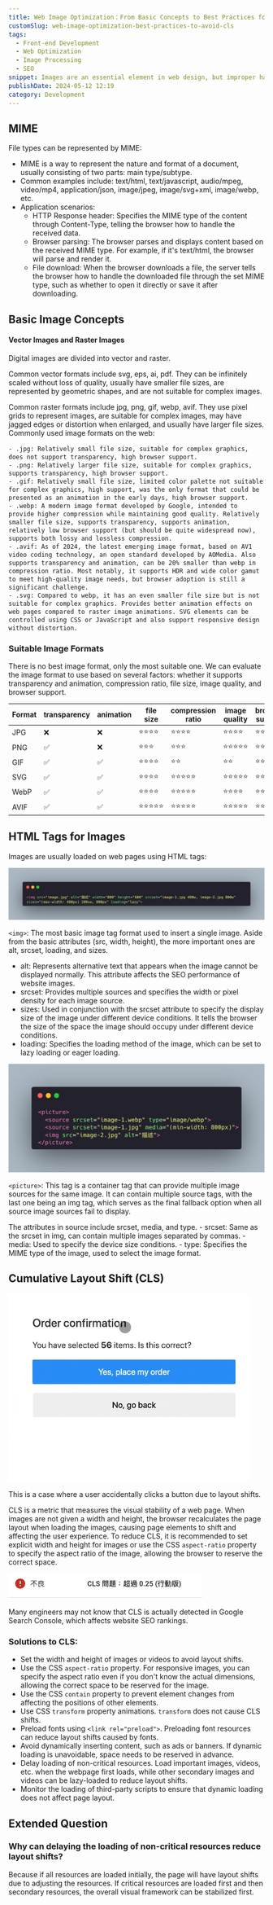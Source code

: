 ```yaml
---
title: Web Image Optimization：From Basic Concepts to Best Practices for Avoiding CLS
customSlug: web-image-optimization-best-practices-to-avoid-cls
tags:
  - Front-end Development
  - Web Optimization
  - Image Processing
  - SEO
snippet: Images are an essential element in web design, but improper handling can lead to slower page load times and even affect user experience and SEO rankings. This article will delve into the basic concepts of web image optimization, including image formats, the use of HTML tags, and how to avoid Cumulative Layout Shift (CLS) issues. It provides a series of best practices to help you create faster, more stable, and more efficient websites.
publishDate: 2024-05-12 12:19
category: Development
---
```



## MIME

File types can be represented by MIME:

- MIME is a way to represent the nature and format of a document, usually consisting of two parts: main type/subtype.
- Common examples include: text/html, text/javascript, audio/mpeg, video/mp4, application/json, image/jpeg, image/svg+xml, image/webp, etc.
- Application scenarios:
    - HTTP Response header: Specifies the MIME type of the content through Content-Type, telling the browser how to handle the received data.
    - Browser parsing: The browser parses and displays content based on the received MIME type. For example, if it's text/html, the browser will parse and render it.
    - File download: When the browser downloads a file, the server tells the browser how to handle the downloaded file through the set MIME type, such as whether to open it directly or save it after downloading.

## Basic Image Concepts

#### Vector Images and Raster Images
Digital images are divided into vector and raster.

Common vector formats include svg, eps, ai, pdf. They can be infinitely scaled without loss of quality, usually have smaller file sizes, are represented by geometric shapes, and are not suitable for complex images.

Common raster formats include jpg, png, gif, webp, avif. They use pixel grids to represent images, are suitable for complex images, may have jagged edges or distortion when enlarged, and usually have larger file sizes.
Commonly used image formats on the web:

    - .jpg: Relatively small file size, suitable for complex graphics, does not support transparency, high browser support.
    - .png: Relatively larger file size, suitable for complex graphics, supports transparency, high browser support.
    - .gif: Relatively small file size, limited color palette not suitable for complex graphics, high support, was the only format that could be presented as an animation in the early days, high browser support.
    - .webp: A modern image format developed by Google, intended to provide higher compression while maintaining good quality. Relatively smaller file size, supports transparency, supports animation, relatively low browser support (but should be quite widespread now), supports both lossy and lossless compression.
    - .avif: As of 2024, the latest emerging image format, based on AV1 video coding technology, an open standard developed by AOMedia. Also supports transparency and animation, can be 20% smaller than webp in compression ratio. Most notably, it supports HDR and wide color gamut to meet high-quality image needs, but browser adoption is still a significant challenge.
    - .svg: Compared to webp, it has an even smaller file size but is not suitable for complex graphics. Provides better animation effects on web pages compared to raster image animations. SVG elements can be controlled using CSS or JavaScript and also support responsive design without distortion.

### Suitable Image Formats

There is no best image format, only the most suitable one. We can evaluate the image format to use based on several factors: whether it supports transparency and animation, compression ratio, file size, image quality, and browser support.

| Format | transparency | animation | file size | compression ratio | image quality | browser support |
| --- | --- | --- | --- | --- | --- | --- |
| JPG | ❌ | ❌ | ⭐⭐⭐⭐ | ⭐⭐⭐⭐ | ⭐⭐⭐⭐ | ⭐⭐⭐⭐⭐ |
| PNG | ✅ | ❌ | ⭐⭐⭐ | ⭐⭐⭐ | ⭐⭐⭐⭐⭐ | ⭐⭐⭐⭐⭐ |
| GIF | ✅ | ✅ | ⭐⭐⭐⭐ | ⭐⭐ | ⭐⭐ | ⭐⭐⭐⭐⭐ |
| SVG | ✅ | ✅ | ⭐⭐⭐⭐ | ⭐⭐⭐⭐⭐ | ⭐⭐⭐⭐⭐ | ⭐⭐⭐⭐ |
| WebP | ✅ | ✅ | ⭐⭐⭐⭐ | ⭐⭐⭐⭐⭐ | ⭐⭐⭐⭐ | ⭐⭐⭐⭐ |
| AVIF | ✅ | ✅ | ⭐⭐⭐⭐⭐ | ⭐⭐⭐⭐⭐ | ⭐⭐⭐⭐⭐ | ⭐⭐⭐ |

## HTML Tags for Images

Images are usually loaded on web pages using HTML tags:

![img-tag](img-tag.png)

`<img>`: The most basic image tag format used to insert a single image.
Aside from the basic attributes (src, width, height), the more important ones are alt, srcset, loading, and sizes.
- alt: Represents alternative text that appears when the image cannot be displayed normally. This attribute affects the SEO performance of website images.
- srcset: Provides multiple sources and specifies the width or pixel density for each image source.
- sizes: Used in conjunction with the srcset attribute to specify the display size of the image under different device conditions. It tells the browser the size of the space the image should occupy under different device conditions.
- loading: Specifies the loading method of the image, which can be set to lazy loading or eager loading.

![picture-tag](picture-tag.png)

`<picture>`: This tag is a container tag that can provide multiple image sources for the same image. It can contain multiple source tags, with the last one being an img tag, which serves as the final fallback option when all source image sources fail to display.

The attributes in source include srcset, media, and type.
    - srcset: Same as the srcset in img, can contain multiple images separated by commas.
    - media: Used to specify the device size conditions.
    - type: Specifies the MIME type of the image, used to select the image format.

## Cumulative Layout Shift (CLS)

![cumulative-layout-shift](cumulative-layout-shift.gif)

This is a case where a user accidentally clicks a button due to layout shifts.

CLS is a metric that measures the visual stability of a web page. When images are not given a width and height, the browser recalculates the page layout when loading the images, causing page elements to shift and affecting the user experience. To reduce CLS, it is recommended to set explicit width and height for images or use the CSS `aspect-ratio` property to specify the aspect ratio of the image, allowing the browser to reserve the correct space.

![search-console-detect-cls](search-console-detect-cls.png)

Many engineers may not know that CLS is actually detected in Google Search Console, which affects website SEO rankings.

### Solutions to CLS:

- Set the width and height of images or videos to avoid layout shifts.
- Use the CSS `aspect-ratio` property. For responsive images, you can specify the aspect ratio even if you don't know the actual dimensions, allowing the correct space to be reserved for the image.
- Use the CSS `contain` property to prevent element changes from affecting the positions of other elements.
- Use CSS `transform` property animations. `transform` does not cause CLS shifts.
- Preload fonts using `<link rel="preload">`. Preloading font resources can reduce layout shifts caused by fonts.
- Avoid dynamically inserting content, such as ads or banners. If dynamic loading is unavoidable, space needs to be reserved in advance.
- Delay loading of non-critical resources. Load important images, videos, etc. when the webpage first loads, while other secondary images and videos can be lazy-loaded to reduce layout shifts.
- Monitor the loading of third-party scripts to ensure that dynamic loading does not affect page layout.

## Extended Question

### Why can delaying the loading of non-critical resources reduce layout shifts?

Because if all resources are loaded initially, the page will have layout shifts due to adjusting the resources. If critical resources are loaded first and then secondary resources, the overall visual framework can be stabilized first.